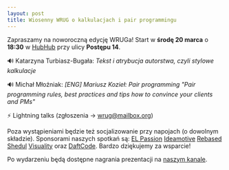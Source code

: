 ```yaml
---
layout: post
title: Wiosenny WRUG o kalkulacjach i pair programmingu
---
```


Zapraszamy na noworoczną edycję WRUGa!
Start w **środę 20 marca** o **18:30** w [HubHub](https://www.hubhub.com/pl/warszawa-postepu14/) przy ulicy **Postępu 14**.

🔊 Katarzyna Turbiasz-Bugała: _Tekst i atrybucja autorstwa, czyli stylowe kalkulacje_

🔊 Michał Młoźniak: _[ENG] Mariusz Kozieł: Pair programming_
_"Pair programming rules, best practices and tips how to convince your clients and PMs"_

⚡ Lightning talks (zgłoszenia → <a href="mailto:wrug@mailbox.org">wrug@mailbox.org</a>)

Poza wystąpieniami będzie też socjalizowanie przy napojach (o dowolnym składzie).
Sponsorami naszych spotkań są:
[EL Passion](https://www.elpassion.com/)
[Ideamotive](https://ideamotive.co/)
[Rebased](https://rebased.pl/)
[Shedul](https://www.shedul.com/)
[Visuality](http://www.visuality.pl/) oraz
[DaftCode](https://daftcode.pl/).
Bardzo dziękujemy za wsparcie!

Po wydarzeniu będą dostępne nagrania prezentacji na [naszym kanale](https://www.youtube.com/channel/UCfpVS9gIDwdJETGsBZSm5Xw).
